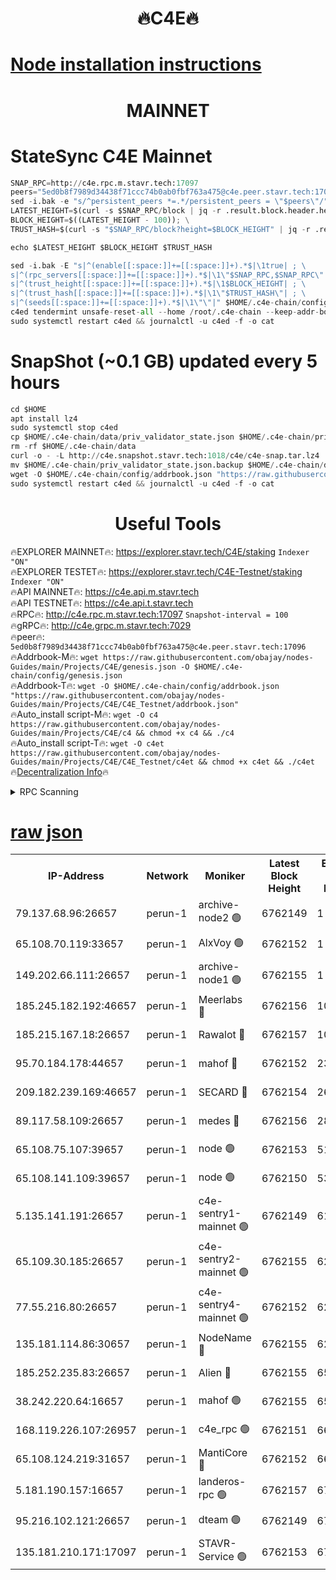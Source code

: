 <h1 align="center"> 🔥C4E🔥</h1>

[Node installation instructions](https://github.com/obajay/nodes-Guides/tree/main/Projects/C4E)
=

<h1 align="center"> MAINNET</h1>

# StateSync C4E Mainnet
```python
SNAP_RPC=http://c4e.rpc.m.stavr.tech:17097
peers="5ed0b8f7989d34438f71ccc74b0ab0fbf763a475@c4e.peer.stavr.tech:17096"
sed -i.bak -e "s/^persistent_peers *=.*/persistent_peers = \"$peers\"/" $HOME/.c4e-chain/config/config.toml
LATEST_HEIGHT=$(curl -s $SNAP_RPC/block | jq -r .result.block.header.height); \
BLOCK_HEIGHT=$((LATEST_HEIGHT - 100)); \
TRUST_HASH=$(curl -s "$SNAP_RPC/block?height=$BLOCK_HEIGHT" | jq -r .result.block_id.hash)

echo $LATEST_HEIGHT $BLOCK_HEIGHT $TRUST_HASH

sed -i.bak -E "s|^(enable[[:space:]]+=[[:space:]]+).*$|\1true| ; \
s|^(rpc_servers[[:space:]]+=[[:space:]]+).*$|\1\"$SNAP_RPC,$SNAP_RPC\"| ; \
s|^(trust_height[[:space:]]+=[[:space:]]+).*$|\1$BLOCK_HEIGHT| ; \
s|^(trust_hash[[:space:]]+=[[:space:]]+).*$|\1\"$TRUST_HASH\"| ; \
s|^(seeds[[:space:]]+=[[:space:]]+).*$|\1\"\"|" $HOME/.c4e-chain/config/config.toml
c4ed tendermint unsafe-reset-all --home /root/.c4e-chain --keep-addr-book
sudo systemctl restart c4ed && journalctl -u c4ed -f -o cat
```
# SnapShot (~0.1 GB) updated every 5 hours
```python
cd $HOME
apt install lz4
sudo systemctl stop c4ed
cp $HOME/.c4e-chain/data/priv_validator_state.json $HOME/.c4e-chain/priv_validator_state.json.backup
rm -rf $HOME/.c4e-chain/data
curl -o - -L http://c4e.snapshot.stavr.tech:1018/c4e/c4e-snap.tar.lz4 | lz4 -c -d - | tar -x -C $HOME/.c4e-chain --strip-components 2
mv $HOME/.c4e-chain/priv_validator_state.json.backup $HOME/.c4e-chain/data/priv_validator_state.json
wget -O $HOME/.c4e-chain/config/addrbook.json "https://raw.githubusercontent.com/obajay/nodes-Guides/main/Projects/C4E/addrbook.json"
sudo systemctl restart c4ed && journalctl -u c4ed -f -o cat
```
 <h1 align="center"> Useful Tools</h1>

🔥EXPLORER MAINNET🔥:  https://explorer.stavr.tech/C4E/staking            `Indexer "ON"` \
🔥EXPLORER TESTET🔥:   https://explorer.stavr.tech/C4E-Testnet/staking     `Indexer "ON"` \
🔥API MAINNET🔥:       https://c4e.api.m.stavr.tech \
🔥API TESTNET🔥:       https://c4e.api.t.stavr.tech \
🔥RPC🔥:               http://c4e.rpc.m.stavr.tech:17097                  `Snapshot-interval = 100` \
🔥gRPC🔥:              http://c4e.grpc.m.stavr.tech:7029 \
🔥peer🔥:              `5ed0b8f7989d34438f71ccc74b0ab0fbf763a475@c4e.peer.stavr.tech:17096` \
🔥Addrbook-M🔥:    ```wget https://raw.githubusercontent.com/obajay/nodes-Guides/main/Projects/C4E/genesis.json -O $HOME/.c4e-chain/config/genesis.json``` \
🔥Addrbook-T🔥:    ```wget -O $HOME/.c4e-chain/config/addrbook.json "https://raw.githubusercontent.com/obajay/nodes-Guides/main/Projects/C4E/C4E_Testnet/addrbook.json"``` \
🔥Auto_install script-M🔥: ```wget -O c4 https://raw.githubusercontent.com/obajay/nodes-Guides/main/Projects/C4E/c4 && chmod +x c4 && ./c4``` \
🔥Auto_install script-T🔥: ```wget -O c4et https://raw.githubusercontent.com/obajay/nodes-Guides/main/Projects/C4E/C4E_Testnet/c4et && chmod +x c4et && ./c4et``` \
🔥[Decentralization Info](https://github.com/obajay/StateSync-snapshots/tree/main/Projects/C4E/Decentralization)🔥




<details>
<summary>RPC Scanning</summary>

<h2 align="center"> We scan nodes in real time every 4 hours. And we provide the final result of RPC endpoints.
We cannot influence the operation of these nodes in any way. </h2>


```python
If Voting Power is higher than 0 --> then the Node is a validator of the network and may be subject to attack and be a potential threat to the chain.
```
```python
We marked such validators with a red symbol
```

</details>

[raw json](https://rpc-check.c4e.stavr.tech/c4e/rpc-c4e-result.json)
=



<table><tr><th>IP-Address</th><th>Network</th><th>Moniker</th><th>Latest Block Height</th><th>Earliest Block Height</th><th>Catching Up</th><th>Tx Index</th><th>Voting Power</th><th>Scan Time</th></tr><tr><td>79.137.68.96:26657</td><td>perun-1</td><td>archive-node2 🟢</td><td>6762149</td><td>1</td><td>False</td><td>on</td><td>0</td><td>2024-01-16T21:43:05.073171690UTC</td></tr><tr><td>65.108.70.119:33657</td><td>perun-1</td><td>AlxVoy 🟢</td><td>6762152</td><td>1</td><td>False</td><td>on</td><td>0</td><td>2024-01-16T21:43:21.728008268UTC</td></tr><tr><td>149.202.66.111:26657</td><td>perun-1</td><td>archive-node1 🟢</td><td>6762155</td><td>1</td><td>False</td><td>on</td><td>0</td><td>2024-01-16T21:43:38.098061804UTC</td></tr><tr><td>185.245.182.192:46657</td><td>perun-1</td><td>Meerlabs 🔴</td><td>6762156</td><td>1051501</td><td>False</td><td>on</td><td>527310</td><td>2024-01-16T21:43:41.799979679UTC</td></tr><tr><td>185.215.167.18:26657</td><td>perun-1</td><td>Rawalot 🔴</td><td>6762157</td><td>1090501</td><td>False</td><td>on</td><td>701423</td><td>2024-01-16T21:43:53.656598276UTC</td></tr><tr><td>95.70.184.178:44657</td><td>perun-1</td><td>mahof 🔴</td><td>6762152</td><td>2342001</td><td>False</td><td>off</td><td>1864179</td><td>2024-01-16T21:43:18.890417771UTC</td></tr><tr><td>209.182.239.169:46657</td><td>perun-1</td><td>SECARD 🔴</td><td>6762154</td><td>2616101</td><td>False</td><td>off</td><td>1136703</td><td>2024-01-16T21:43:35.252941874UTC</td></tr><tr><td>89.117.58.109:26657</td><td>perun-1</td><td>medes 🔴</td><td>6762156</td><td>2826001</td><td>False</td><td>off</td><td>1484927</td><td>2024-01-16T21:43:48.699475482UTC</td></tr><tr><td>65.108.75.107:39657</td><td>perun-1</td><td>node 🟢</td><td>6762153</td><td>5198801</td><td>False</td><td>on</td><td>0</td><td>2024-01-16T21:43:24.256213099UTC</td></tr><tr><td>65.108.141.109:39657</td><td>perun-1</td><td>node 🟢</td><td>6762150</td><td>5303301</td><td>False</td><td>on</td><td>0</td><td>2024-01-16T21:43:07.488443685UTC</td></tr><tr><td>5.135.141.191:26657</td><td>perun-1</td><td>c4e-sentry1-mainnet 🟢</td><td>6762149</td><td>6198001</td><td>False</td><td>on</td><td>0</td><td>2024-01-16T21:43:04.236085550UTC</td></tr><tr><td>65.109.30.185:26657</td><td>perun-1</td><td>c4e-sentry2-mainnet 🟢</td><td>6762155</td><td>6238301</td><td>False</td><td>on</td><td>0</td><td>2024-01-16T21:43:41.441844612UTC</td></tr><tr><td>77.55.216.80:26657</td><td>perun-1</td><td>c4e-sentry4-mainnet 🟢</td><td>6762152</td><td>6241001</td><td>False</td><td>on</td><td>0</td><td>2024-01-16T21:43:19.363773948UTC</td></tr><tr><td>135.181.114.86:30657</td><td>perun-1</td><td>NodeName 🔴</td><td>6762155</td><td>6284301</td><td>False</td><td>off</td><td>140495</td><td>2024-01-16T21:43:38.538960038UTC</td></tr><tr><td>185.252.235.83:26657</td><td>perun-1</td><td>Alien 🔴</td><td>6762155</td><td>6502501</td><td>False</td><td>on</td><td>1136703</td><td>2024-01-16T21:43:38.918166532UTC</td></tr><tr><td>38.242.220.64:16657</td><td>perun-1</td><td>mahof 🟢</td><td>6762155</td><td>6545801</td><td>False</td><td>off</td><td>0</td><td>2024-01-16T21:43:35.640778210UTC</td></tr><tr><td>168.119.226.107:26957</td><td>perun-1</td><td>c4e_rpc 🟢</td><td>6762151</td><td>6662150</td><td>False</td><td>on</td><td>0</td><td>2024-01-16T21:43:11.889614109UTC</td></tr><tr><td>65.108.124.219:31657</td><td>perun-1</td><td>MantiCore 🔴</td><td>6762152</td><td>6662152</td><td>False</td><td>off</td><td>193289</td><td>2024-01-16T21:43:18.371453772UTC</td></tr><tr><td>5.181.190.157:16657</td><td>perun-1</td><td>landeros-rpc 🟢</td><td>6762157</td><td>6750901</td><td>False</td><td>on</td><td>0</td><td>2024-01-16T21:43:53.207881359UTC</td></tr><tr><td>95.216.102.121:26657</td><td>perun-1</td><td>dteam 🟢</td><td>6762149</td><td>6757001</td><td>False</td><td>on</td><td>0</td><td>2024-01-16T21:43:04.655736959UTC</td></tr><tr><td>135.181.210.171:17097</td><td>perun-1</td><td>STAVR-Service 🟢</td><td>6762153</td><td>6758001</td><td>False</td><td>on</td><td>0</td><td>2024-01-16T21:43:26.705346218UTC</td></tr></table>
